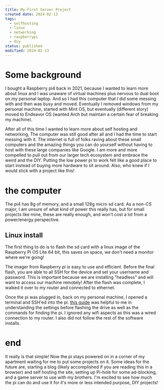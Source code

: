 ```yaml
---
title: My First Server Project
created date: 2024-02-13
tags:
  - selfhosting
  - linux
  - networking
  - raspberrypi
  - diy
status: published
modified: 2024-02-13
---
```

# Some background

I bought a Raspberry pi4 back in 2021, because I wanted to learn more about linux and I was unaware of virtual machines plus nervous to dual boot on my personal laptop. And so I had this computer that I did some messing with and then was busy and moved. Eventually I removed windows from my personal machine, started with Mint OS, but eventually (different story) moved to Endeavor OS (wanted Arch but maintain a certain fear of breaking my machine). 

After all of this time I wanted to learn more about self hosting and networking, The computer was still good after all and I had the time to start messing with it. The internet is full of folks raving about these small computers and the amazing things you can do yourself without having to host with these large companies like Google. I am more and more compelled to pull out from our larger tech ecosystem and embrace the weird and the DIY. Putting the low power pi to work felt like a good place to start instead of buying more hardware to sit around. Also, who knew if I would stick with a project like this! 

# the computer
The pi4 has 8g of memory, and a small 128g micro sd card. As a non-CS major, I am unsure of what kind of power this really has, but for small projects like mine, these are really enough, and won't cost a lot from a power/energy perspective. 

## Linux install

The first thing to do is to flash the sd card with a linux image of the Raspberry PI OS Lite 64 bit, this saves on space, we don't need a monitor where we're going!

The imager from Raspberry pi is easy to use and efficient. Before the final flash, you are able to all SSH for the device and set your username and password. This is important because we are installing "headless" and will want to access our machine remotely! After the flash was complete, I walked it over to my router and connected to ethernet. 


Once the pi was plugged in, back on my personal machine, I opened a terminal and SSH'ed into the pi. [this guide](https://www.makeuseof.com/set-up-raspberry-pi-as-server/) was helpful to me in understanding the settings before flashing the drive as well as the commands for finding the pi. I ignored any wifi aspects as this was a wired connection to my router. I also did not follow the rest of the software installs. 

# end

It really is that simple! Now the pi stays powered on in a corner of my apartment waiting for me to put some projects on it. Some ideas for the future are, starting a blog (likely accomplished if you are reading this in a browser) and self hosting the site, setting up Pi-hole for some ad-blocking,  and a game server to use with my brothers. I'm excited to see how much the pi can do and use it for it's more or less intended purpose, DIY projects! 


